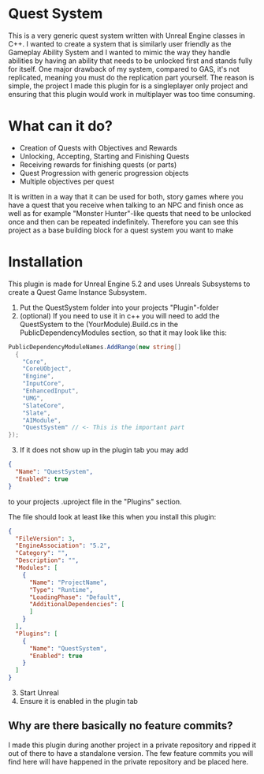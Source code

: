 # Quest System
This is a very generic quest system written with Unreal Engine classes in C++. I wanted to create a system that is similarly user friendly as the Gameplay Ability System and I wanted to mimic the way
they handle abilities by having an ability that needs to be unlocked first and stands fully for itself. One major drawback of my system, compared to GAS, it's not replicated, meaning you must do the replication part yourself.
The reason is simple, the project I made this plugin for is a singleplayer only project and ensuring that this plugin would work in multiplayer was too time consuming.

# What can it do?
- Creation of Quests with Objectives and Rewards
- Unlocking, Accepting, Starting and Finishing Quests
- Receiving rewards for finishing quests (or parts)
- Quest Progression with generic progression objects
- Multiple objectives per quest

It is written in a way that it can be used for both, story games where you have a quest that you receive when talking to an NPC and finish once as well as for example "Monster Hunter"-like quests that need to be unlocked once and then can be repeated indefinitely.
Therefore you can see this project as a base building block for a quest system you want to make

# Installation
This plugin is made for Unreal Engine 5.2 and uses Unreals Subsystems to create a Quest Game Instance Subsystem.

1. Put the QuestSystem folder into your projects "Plugin"-folder
2. (optional) If you need to use it in c++ you will need to add the QuestSystem to the (YourModule).Build.cs in the PublicDependencyModules section, so that it may look like this:

``` c#
PublicDependencyModuleNames.AddRange(new string[]
  {
    "Core",
    "CoreUObject",
    "Engine", 
    "InputCore", 
    "EnhancedInput",
    "UMG",
    "SlateCore",
    "Slate",
    "AIModule",
    "QuestSystem" // <- This is the important part
});
```

3. If it does not show up in the plugin tab you may add 
``` json
{
  "Name": "QuestSystem",
  "Enabled": true
}
```
to your projects .uproject file in the "Plugins" section.

The file should look at least like this when you install this plugin:
``` json
{
  "FileVersion": 3,
  "EngineAssociation": "5.2",
  "Category": "",
  "Description": "",
  "Modules": [
    {
      "Name": "ProjectName",
      "Type": "Runtime",
      "LoadingPhase": "Default",
      "AdditionalDependencies": [
      ]
    }
  ],
  "Plugins": [
    {
      "Name": "QuestSystem",
      "Enabled": true
    }
  ]
}
```

3. Start Unreal
4. Ensure it is enabled in the plugin tab

## Why are there basically no feature commits?
I made this plugin during another project in a private repository and ripped it out of there to have a standalone version. The few feature commits you will find here will have happened in the private repository and be placed here.
